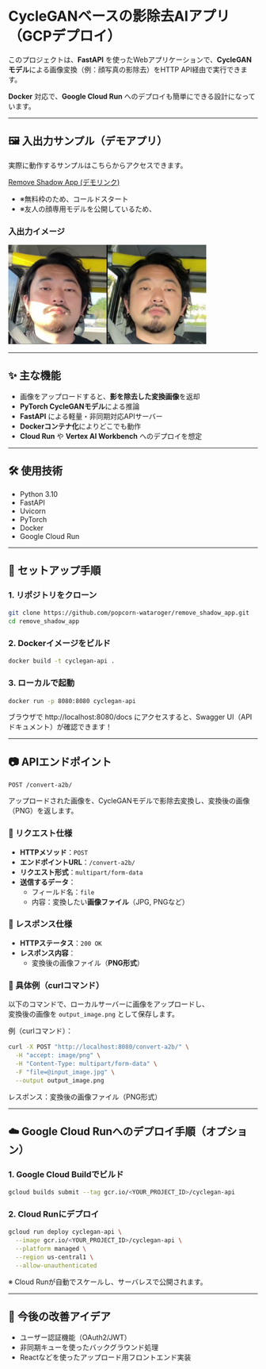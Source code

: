 # CycleGANベースの影除去AIアプリ（GCPデプロイ）

このプロジェクトは、**FastAPI** を使ったWebアプリケーションで、**CycleGANモデル**による画像変換（例：顔写真の影除去）をHTTP API経由で実行できます。

**Docker** 対応で、**Google Cloud Run** へのデプロイも簡単にできる設計になっています。

---

## 🖼️ 入出力サンプル（デモアプリ）

実際に動作するサンプルはこちらからアクセスできます。

 [Remove Shadow App (デモリンク)](https://remove-shadow-app-1073918449956.asia-northeast1.run.app/)

- ※無料枠のため、コールドスタート
- ※友人の顔専用モデルを公開しているため、

### 入出力イメージ
<img src="./sanple.JPG" width="400">

---

## ✨ 主な機能

- 画像をアップロードすると、**影を除去した変換画像**を返却
- **PyTorch CycleGANモデル**による推論
- **FastAPI** による軽量・非同期対応APIサーバー
- **Dockerコンテナ化**によりどこでも動作
- **Cloud Run** や **Vertex AI Workbench** へのデプロイを想定

---

## 🛠️ 使用技術
- Python 3.10
- FastAPI
- Uvicorn
- PyTorch
- Docker
- Google Cloud Run

---

## 🚀 セットアップ手順

### 1. リポジトリをクローン

```bash
git clone https://github.com/popcorn-wataroger/remove_shadow_app.git
cd remove_shadow_app
```
### 2. Dockerイメージをビルド
```bash
docker build -t cyclegan-api .
```
### 3. ローカルで起動
```bash
docker run -p 8080:8080 cyclegan-api
```
ブラウザで http://localhost:8080/docs にアクセスすると、Swagger UI（APIドキュメント）が確認できます！

---

## 📷 APIエンドポイント
```
POST /convert-a2b/
```
アップロードされた画像を、CycleGANモデルで影除去変換し、変換後の画像（PNG）を返します。

### 🔹 リクエスト仕様

- **HTTPメソッド**：`POST`
- **エンドポイントURL**：`/convert-a2b/`
- **リクエスト形式**：`multipart/form-data`
- **送信するデータ**：
  - フィールド名：`file`
  - 内容：変換したい**画像ファイル**（JPG, PNGなど）

### 🔹 レスポンス仕様

- **HTTPステータス**：`200 OK`
- **レスポンス内容**：
  - 変換後の画像ファイル（**PNG形式**）

### 🔹 具体例（curlコマンド）

以下のコマンドで、ローカルサーバーに画像をアップロードし、  
変換後の画像を `output_image.png` として保存します。


例（curlコマンド）：
```bash
curl -X POST "http://localhost:8080/convert-a2b/" \
  -H "accept: image/png" \
  -H "Content-Type: multipart/form-data" \
  -F "file=@input_image.jpg" \
  --output output_image.png
```
レスポンス：変換後の画像ファイル（PNG形式）

---

## ☁️ Google Cloud Runへのデプロイ手順（オプション）
### 1. Google Cloud Buildでビルド
```bash
gcloud builds submit --tag gcr.io/<YOUR_PROJECT_ID>/cyclegan-api
```
### 2. Cloud Runにデプロイ
```bash
gcloud run deploy cyclegan-api \
  --image gcr.io/<YOUR_PROJECT_ID>/cyclegan-api \
  --platform managed \
  --region us-central1 \
  --allow-unauthenticated
```
※ Cloud Runが自動でスケールし、サーバレスで公開されます。

---

## 🧠 今後の改善アイデア
- ユーザー認証機能（OAuth2/JWT）
- 非同期キューを使ったバックグラウンド処理
- Reactなどを使ったアップロード用フロントエンド実装

